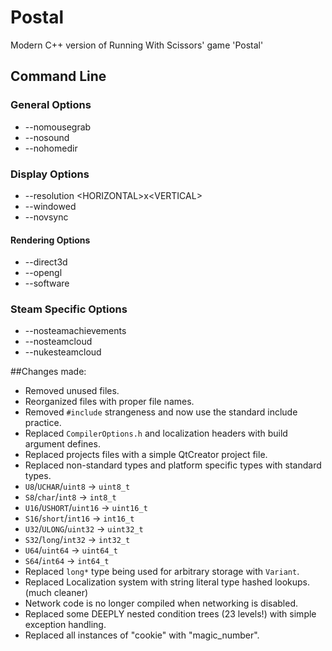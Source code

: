 # Postal
Modern C++ version of Running With Scissors' game 'Postal'

## Command Line

### General Options
* --nomousegrab
* --nosound
* --nohomedir

### Display Options
* --resolution &lt;HORIZONTAL&gt;x&lt;VERTICAL&gt;
* --windowed
* --novsync

#### Rendering Options
* --direct3d
* --opengl
* --software

### Steam Specific Options
* --nosteamachievements
* --nosteamcloud
* --nukesteamcloud


##Changes made:
* Removed unused files.
* Reorganized files with proper file names.
* Removed `#include` strangeness and now use the standard include practice.
* Replaced `CompilerOptions.h` and localization headers with build argument defines.
* Replaced projects files with a simple QtCreator project file.
* Replaced non-standard types and platform specific types with standard types.
 * `U8`/`UCHAR`/`uint8` -> `uint8_t`
 * `S8`/`char`/`int8` -> `int8_t`
 * `U16`/`USHORT`/`uint16` -> `uint16_t`
 * `S16`/`short`/`int16` -> `int16_t`
 * `U32`/`ULONG`/`uint32` -> `uint32_t`
 * `S32`/`long`/`int32` -> `int32_t`
 * `U64`/`uint64` -> `uint64_t`
 * `S64`/`int64` -> `int64_t`
* Replaced `long*` type being used for arbitrary storage with `Variant`.
* Replaced Localization system with string literal type hashed lookups. (much cleaner)
* Network code is no longer compiled when networking is disabled.
* Replaced some DEEPLY nested condition trees (23 levels!) with simple exception handling.
* Replaced all instances of "cookie" with "magic_number".
